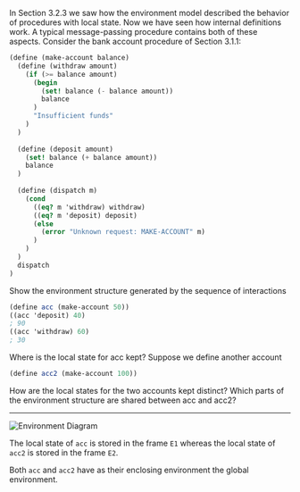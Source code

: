 In Section 3.2.3 we saw how the environment model described the behavior of procedures with local
state. Now we have seen how internal definitions work. A typical message-passing procedure contains 
both of these aspects. Consider the bank account procedure of Section 3.1.1:

```scheme
(define (make-account balance)
  (define (withdraw amount)
    (if (>= balance amount)
      (begin 
        (set! balance (- balance amount))
        balance
      )
      "Insufficient funds"
    )
  )
  
  (define (deposit amount)
    (set! balance (+ balance amount))
    balance
  )
  
  (define (dispatch m)
    (cond 
      ((eq? m 'withdraw) withdraw)
      ((eq? m 'deposit) deposit)
      (else
        (error "Unknown request: MAKE-ACCOUNT" m)
      )
    )
  )
  dispatch
)
```

Show the environment structure generated by the sequence of interactions

```scheme
(define acc (make-account 50))
((acc 'deposit) 40)
; 90
((acc 'withdraw) 60)
; 30
```


Where is the local state for acc kept? Suppose we define another account

```scheme
(define acc2 (make-account 100))
```

How are the local states for the two accounts kept distinct?
Which parts of the environment structure are shared between acc and acc2?

---

![Environment Diagram]("./env.png")

The local state of `acc` is stored in the frame `E1` whereas the local state of `acc2` is stored in the frame `E2`.

Both `acc` and `acc2` have as their enclosing environment the global environment.

